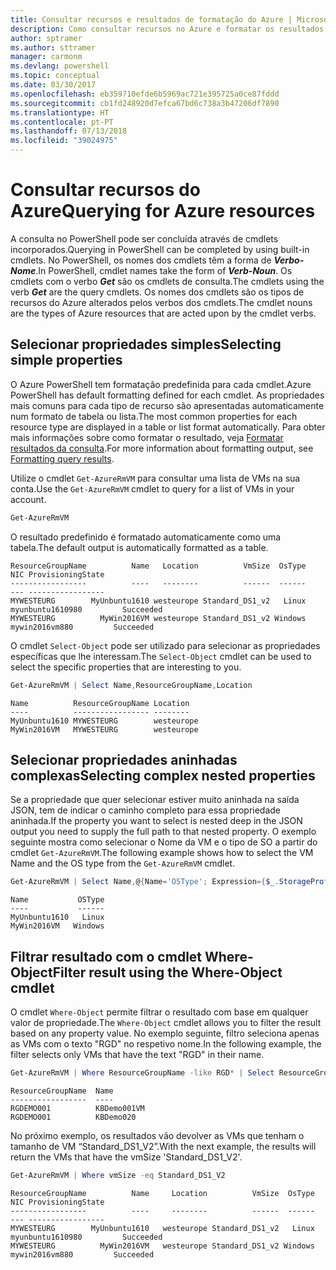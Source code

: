 ```yaml
---
title: Consultar recursos e resultados de formatação do Azure | Microsoft Docs
description: Como consultar recursos no Azure e formatar os resultados.
author: sptramer
ms.author: sttramer
manager: carmonm
ms.devlang: powershell
ms.topic: conceptual
ms.date: 03/30/2017
ms.openlocfilehash: eb359710efde6b5969ac721e395725a0ce87fddd
ms.sourcegitcommit: cb1fd248920d7efca67bd6c738a3b47206df7890
ms.translationtype: HT
ms.contentlocale: pt-PT
ms.lasthandoff: 07/13/2018
ms.locfileid: "39024975"
---
```

# <a name="querying-for-azure-resources"></a><span data-ttu-id="98788-103">Consultar recursos do Azure</span><span class="sxs-lookup"><span data-stu-id="98788-103">Querying for Azure resources</span></span>

<span data-ttu-id="98788-104">A consulta no PowerShell pode ser concluída através de cmdlets incorporados.</span><span class="sxs-lookup"><span data-stu-id="98788-104">Querying in PowerShell can be completed by using built-in cmdlets.</span></span> <span data-ttu-id="98788-105">No PowerShell, os nomes dos cmdlets têm a forma de  **_Verbo-Nome_**.</span><span class="sxs-lookup"><span data-stu-id="98788-105">In PowerShell, cmdlet names take the form of **_Verb-Noun_**.</span></span> <span data-ttu-id="98788-106">Os cmdlets com o verbo **_Get_** são os cmdlets de consulta.</span><span class="sxs-lookup"><span data-stu-id="98788-106">The cmdlets using the verb **_Get_** are the query cmdlets.</span></span> <span data-ttu-id="98788-107">Os nomes dos cmdlets são os tipos de recursos do Azure alterados pelos verbos dos cmdlets.</span><span class="sxs-lookup"><span data-stu-id="98788-107">The cmdlet nouns are the types of Azure resources that are acted upon by the cmdlet verbs.</span></span>

## <a name="selecting-simple-properties"></a><span data-ttu-id="98788-108">Selecionar propriedades simples</span><span class="sxs-lookup"><span data-stu-id="98788-108">Selecting simple properties</span></span>

<span data-ttu-id="98788-109">O Azure PowerShell tem formatação predefinida para cada cmdlet.</span><span class="sxs-lookup"><span data-stu-id="98788-109">Azure PowerShell has default formatting defined for each cmdlet.</span></span> <span data-ttu-id="98788-110">As propriedades mais comuns para cada tipo de recurso são apresentadas automaticamente num formato de tabela ou lista.</span><span class="sxs-lookup"><span data-stu-id="98788-110">The most common properties for each resource type are displayed in a table or list format automatically.</span></span> <span data-ttu-id="98788-111">Para obter mais informações sobre como formatar o resultado, veja [Formatar resultados da consulta](formatting-output.md).</span><span class="sxs-lookup"><span data-stu-id="98788-111">For more information about formatting output, see [Formatting query results](formatting-output.md).</span></span>

<span data-ttu-id="98788-112">Utilize o cmdlet `Get-AzureRmVM` para consultar uma lista de VMs na sua conta.</span><span class="sxs-lookup"><span data-stu-id="98788-112">Use the `Get-AzureRmVM` cmdlet to query for a list of VMs in your account.</span></span>

```powershell
Get-AzureRmVM
```

<span data-ttu-id="98788-113">O resultado predefinido é formatado automaticamente como uma tabela.</span><span class="sxs-lookup"><span data-stu-id="98788-113">The default output is automatically formatted as a table.</span></span>

```output
ResourceGroupName          Name   Location          VmSize  OsType              NIC ProvisioningState
-----------------          ----   --------          ------  ------              --- -----------------
MYWESTEURG        MyUnbuntu1610 westeurope Standard_DS1_v2   Linux myunbuntu1610980         Succeeded
MYWESTEURG          MyWin2016VM westeurope Standard_DS1_v2 Windows   mywin2016vm880         Succeeded
```

<span data-ttu-id="98788-114">O cmdlet `Select-Object` pode ser utilizado para selecionar as propriedades específicas que lhe interessam.</span><span class="sxs-lookup"><span data-stu-id="98788-114">The `Select-Object` cmdlet can be used to select the specific properties that are interesting to you.</span></span>

```powershell
Get-AzureRmVM | Select Name,ResourceGroupName,Location
```

```output
Name          ResourceGroupName Location
----          ----------------- --------
MyUnbuntu1610 MYWESTEURG        westeurope
MyWin2016VM   MYWESTEURG        westeurope
```

## <a name="selecting-complex-nested-properties"></a><span data-ttu-id="98788-115">Selecionar propriedades aninhadas complexas</span><span class="sxs-lookup"><span data-stu-id="98788-115">Selecting complex nested properties</span></span>

<span data-ttu-id="98788-116">Se a propriedade que quer selecionar estiver muito aninhada na saída JSON, tem de indicar o caminho completo para essa propriedade aninhada.</span><span class="sxs-lookup"><span data-stu-id="98788-116">If the property you want to select is nested deep in the JSON output you need to supply the full path to that nested property.</span></span> <span data-ttu-id="98788-117">O exemplo seguinte mostra como selecionar o Nome da VM e o tipo de SO a partir do cmdlet `Get-AzureRmVM`.</span><span class="sxs-lookup"><span data-stu-id="98788-117">The following example shows how to select the VM Name and the OS type from the `Get-AzureRmVM` cmdlet.</span></span>

```powershell
Get-AzureRmVM | Select Name,@{Name='OSType'; Expression={$_.StorageProfile.OSDisk.OSType}}
```

```output
Name           OSType
----           ------
MyUnbuntu1610   Linux
MyWin2016VM   Windows
```

## <a name="filter-result-using-the-where-object-cmdlet"></a><span data-ttu-id="98788-118">Filtrar resultado com o cmdlet Where-Object</span><span class="sxs-lookup"><span data-stu-id="98788-118">Filter result using the Where-Object cmdlet</span></span>

<span data-ttu-id="98788-119">O cmdlet `Where-Object` permite filtrar o resultado com base em qualquer valor de propriedade.</span><span class="sxs-lookup"><span data-stu-id="98788-119">The `Where-Object` cmdlet allows you to filter the result based on any property value.</span></span> <span data-ttu-id="98788-120">No exemplo seguinte, filtro seleciona apenas as VMs com o texto "RGD" no respetivo nome.</span><span class="sxs-lookup"><span data-stu-id="98788-120">In the following example, the filter selects only VMs that have the text "RGD" in their name.</span></span>

```powershell
Get-AzureRmVM | Where ResourceGroupName -like RGD* | Select ResourceGroupName,Name
```

```output
ResourceGroupName  Name
-----------------  ----
RGDEMO001          KBDemo001VM
RGDEMO001          KBDemo020
```

<span data-ttu-id="98788-121">No próximo exemplo, os resultados vão devolver as VMs que tenham o tamanho de VM “Standard_DS1_V2”.</span><span class="sxs-lookup"><span data-stu-id="98788-121">With the next example, the results will return the VMs that have the vmSize 'Standard_DS1_V2'.</span></span>

```powershell
Get-AzureRmVM | Where vmSize -eq Standard_DS1_V2
```

```output
ResourceGroupName          Name     Location          VmSize  OsType              NIC ProvisioningState
-----------------          ----     --------          ------  ------              --- -----------------
MYWESTEURG        MyUnbuntu1610   westeurope Standard_DS1_v2   Linux myunbuntu1610980         Succeeded
MYWESTEURG          MyWin2016VM   westeurope Standard_DS1_v2 Windows   mywin2016vm880         Succeeded
```
